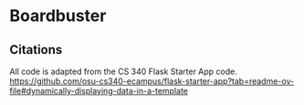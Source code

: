 # Boardbuster


## Citations 
All code is adapted from the CS 340 Flask Starter App code. 
https://github.com/osu-cs340-ecampus/flask-starter-app?tab=readme-ov-file#dynamically-displaying-data-in-a-template